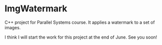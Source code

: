 # ImgWatermark
C++ project for Parallel Systems course. It applies a watermark to a set of images.

I think I will start the work for this project at the end of June. See you soon!
